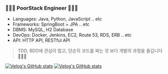 ### 🧑🏻‍💻 PoorStack Engineer 🧑🏻‍💻
* Languages: Java, Python, JavaScript .. etc
* Frameworks: SpringBoot + JPA .. etc
* DBMS: MySQL, H2 Database
* DevOps: Docker, Jenkins, EC2, Route 53, RDS, ERB .. etc
* API: HTTP API, RESTful API

> TDD, BDD에 관심이 많고, 단순히 코드를 짜는 것 보다 개발의 과정을 즐깁니다 🧑🏻‍💻

[![Velog's GitHub stats](https://velog-readme-stats.vercel.app/api?name=johnjihwan)](https://velog.io/@johnjihwan/the-moment)
[![Velog's GitHub stats](https://velog-readme-stats.vercel.app/api?name=johnjihwan&tag=첫게시물)](https://github.com/eungyeole/velog-readme-stats)
